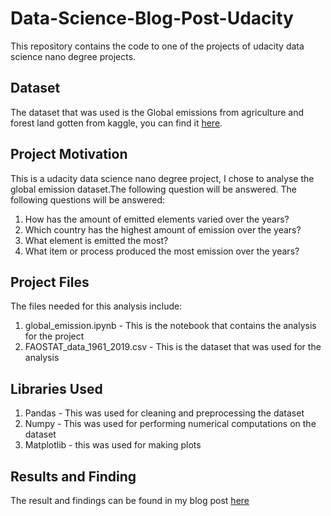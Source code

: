 # Data-Science-Blog-Post-Udacity
This repository contains the code to one of the projects of udacity data science nano degree projects.

## Dataset
The dataset that was used is the Global emissions from agriculture and forest land gotten from kaggle, you can find it [here](https://www.kaggle.com/ankitpranay/global-emissions-from-agriculture-and-forest-land).

## Project Motivation
This is a udacity data science nano degree project, I chose to analyse the global emission dataset.The following question will be answered.
The following questions will be answered:
1. How has the amount of emitted elements varied over the years?
2. Which country has the highest amount of emission over the years?
3. What element is emitted the most?
4. What item or process produced the most emission over the years?

## Project Files
The files needed for this analysis include:
1. global_emission.ipynb - This is the notebook that contains the analysis for the project
2. FAOSTAT_data_1961_2019.csv - This is the dataset that was used for the analysis

## Libraries Used
1. Pandas - This was used for cleaning and preprocessing the dataset
2. Numpy - This was used for performing numerical computations on the dataset
3. Matplotlib - this was used for making plots

## Results and Finding
The result and findings can be found in my blog post [here](https://medium.com/@shahadalanazi/write-a-datascience-blog-post-94ae43da6fb6)

